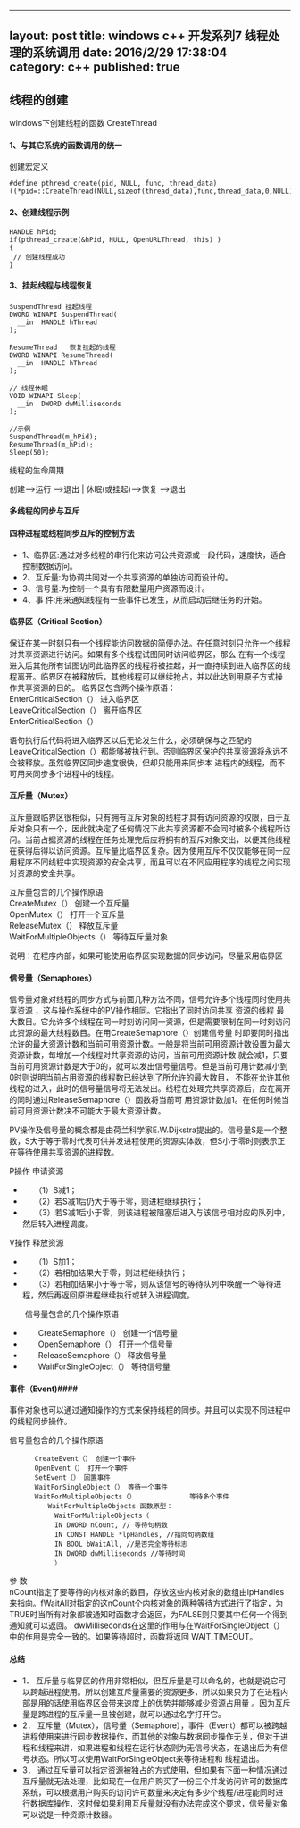 
---
layout: post
title: windows c++ 开发系列7 线程处理的系统调用
date: 2016/2/29 17:38:04    
category: c++
published: true
---

## 线程的创建 ##
windows下创建线程的函数 CreateThread
#### 1、与其它系统的函数调用的统一   ####
创建宏定义

    #define pthread_create(pid, NULL, func, thread_data) ((*pid=::CreateThread(NULL,sizeof(thread_data),func,thread_data,0,NULL))!=NULL)
#### 2、创建线程示例 ####
    HANDLE hPid;
    if(pthread_create(&hPid, NULL, OpenURLThread, this) )
    {
     // 创建线程成功
    }
#### 3、挂起线程与线程恢复 ####
    SuspendThread 挂起线程
    DWORD WINAPI SuspendThread(
      __in  HANDLE hThread
    );
    
    ResumeThread   恢复挂起的线程
    DWORD WINAPI ResumeThread(
      __in  HANDLE hThread
    );
    
    // 线程休眠
    VOID WINAPI Sleep(
      __in  DWORD dwMilliseconds
    );
    
    //示例
    SuspendThread(m_hPid);
    ResumeThread(m_hPid);
    Sleep(50);

线程的生命周期

创建-->运行 -->退出
        |
       休眠(或挂起)-->恢复 -->退出 

#### 多线程的同步与互斥 ####
#### 四种进程或线程同步互斥的控制方法 ####
- 1、临界区:通过对多线程的串行化来访问公共资源或一段代码，速度快，适合控制数据访问。 
- 2、互斥量:为协调共同对一个共享资源的单独访问而设计的。 
- 3、信号量:为控制一个具有有限数量用户资源而设计。 
- 4、事 件:用来通知线程有一些事件已发生，从而启动后继任务的开始。

#### 临界区（Critical Section） ####
保证在某一时刻只有一个线程能访问数据的简便办法。在任意时刻只允许一个线程对共享资源进行访问。如果有多个线程试图同时访问临界区，那么 在有一个线程进入后其他所有试图访问此临界区的线程将被挂起，并一直持续到进入临界区的线程离开。临界区在被释放后，其他线程可以继续抢占，并以此达到用原子方式操 作共享资源的目的。 
临界区包含两个操作原语：   
EnterCriticalSection（） 进入临界区   
LeaveCriticalSection（） 离开临界区   
EnterCriticalSection（） 

语句执行后代码将进入临界区以后无论发生什么，必须确保与之匹配的 LeaveCriticalSection（）都能够被执行到。否则临界区保护的共享资源将永远不会被释放。虽然临界区同步速度很快，但却只能用来同步本 进程内的线程，而不可用来同步多个进程中的线程。 

#### 互斥量（Mutex） ####

互斥量跟临界区很相似，只有拥有互斥对象的线程才具有访问资源的权限，由于互斥对象只有一个，因此就决定了任何情况下此共享资源都不会同时被多个线程所访问。当前占据资源的线程在任务处理完后应将拥有的互斥对象交出，以便其他线程在获得后得以访问资源。互斥量比临界区复杂。因为使用互斥不仅仅能够在同一应用程序不同线程中实现资源的安全共享，而且可以在不同应用程序的线程之间实现对资源的安全共享。 
   
互斥量包含的几个操作原语  
CreateMutex（） 创建一个互斥量   
OpenMutex（） 打开一个互斥量  
ReleaseMutex（） 释放互斥量  
WaitForMultipleObjects（） 等待互斥量对象 

说明：在程序内部，如果可能使用临界区实现数据的同步访问，尽量采用临界区

#### 信号量（Semaphores） ####
信号量对象对线程的同步方式与前面几种方法不同，信号允许多个线程同时使用共享资源 ，这与操作系统中的PV操作相同。它指出了同时访问共享 资源的线程 最大数目。它允许多个线程在同一时刻访问同一资源，但是需要限制在同一时刻访问此资源的最大线程数目。在用CreateSemaphore（）创建信号量 时即要同时指出允许的最大资源计数和当前可用资源计数。一般是将当前可用资源计数设置为最大资源计数，每增加一个线程对共享资源的访问，当前可用资源计数 就会减1，只要当前可用资源计数是大于0的，就可以发出信号量信号。但是当前可用计数减小到0时则说明当前占用资源的线程数已经达到了所允许的最大数目， 不能在允许其他线程的进入，此时的信号量信号将无法发出。线程在处理完共享资源后，应在离开的同时通过ReleaseSemaphore（）函数将当前可 用资源计数加1。在任何时候当前可用资源计数决不可能大于最大资源计数。
 
PV操作及信号量的概念都是由荷兰科学家E.W.Dijkstra提出的。信号量S是一个整数，S大于等于零时代表可供并发进程使用的资源实体数，但S小于零时则表示正在等待使用共享资源的进程数。 

P操作 申请资源

-    　　（1）S减1； 
-    　　（2）若S减1后仍大于等于零，则进程继续执行； 
-    　　（3）若S减1后小于零，则该进程被阻塞后进入与该信号相对应的队列中，然后转入进程调度。 

   V操作 释放资源

-    　　（1）S加1； 
-    　　（2）若相加结果大于零，则进程继续执行； 
-    　　（3）若相加结果小于等于零，则从该信号的等待队列中唤醒一个等待进程，然后再返回原进程继续执行或转入进程调度。 
   
   　　信号量包含的几个操作原语

-    　　CreateSemaphore（） 创建一个信号量 
-    　　OpenSemaphore（） 打开一个信号量 
-    　　ReleaseSemaphore（） 释放信号量 
-    　　WaitForSingleObject（） 等待信号量

#### 事件（Event)####
事件对象也可以通过通知操作的方式来保持线程的同步。并且可以实现不同进程中的线程同步操作。 

信号量包含的几个操作原语

       　　CreateEvent（） 创建一个事件 
       　　OpenEvent（） 打开一个事件 
       　　SetEvent（） 回置事件 
       　　WaitForSingleObject（） 等待一个事件 
       　　WaitForMultipleObjects（）　　　　　　　　 等待多个事件 
       　　　　WaitForMultipleObjects 函数原型： 
       　　　　　WaitForMultipleObjects（ 
       　　　　　IN DWORD nCount, // 等待句柄数 
       　　　　　IN CONST HANDLE *lpHandles, //指向句柄数组 
       　　　　　IN BOOL bWaitAll, //是否完全等待标志 
       　　　　　IN DWORD dwMilliseconds //等待时间 
       　　　　　） 

参 数  
nCount指定了要等待的内核对象的数目，存放这些内核对象的数组由lpHandles来指向。fWaitAll对指定的这nCount个内核对象的两种等待方式进行了指定，为TRUE时当所有对象都被通知时函数才会返回，为FALSE则只要其中任何一个得到通知就可以返回。 dwMilliseconds在这里的作用与在WaitForSingleObject（）中的作用是完全一致的。如果等待超时，函数将返回 WAIT_TIMEOUT。

#### 总结 ####
- 1． 互斥量与临界区的作用非常相似，但互斥量是可以命名的，也就是说它可以跨越进程使用。所以创建互斥量需要的资源更多，所以如果只为了在进程内部是用的话使用临界区会带来速度上的优势并能够减少资源占用量 。因为互斥量是跨进程的互斥量一旦被创建，就可以通过名字打开它。 
- 2． 互斥量（Mutex），信号量（Semaphore），事件（Event）都可以被跨越进程使用来进行同步数据操作，而其他的对象与数据同步操作无关，但对于进程和线程来讲，如果进程和线程在运行状态则为无信号状态，在退出后为有信号状态。所以可以使用WaitForSingleObject来等待进程和 线程退出。 
- 3． 通过互斥量可以指定资源被独占的方式使用，但如果有下面一种情况通过互斥量就无法处理，比如现在一位用户购买了一份三个并发访问许可的数据库系统，可以根据用户购买的访问许可数量来决定有多少个线程/进程能同时进行数据库操作，这时候如果利用互斥量就没有办法完成这个要求，信号量对象可以说是一种资源计数器。

